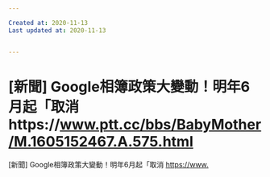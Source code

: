 ```yaml
---

Created at: 2020-11-13
Last updated at: 2020-11-13


---
```


# [新聞] Google相簿政策大變動！明年6月起「取消https://www.ptt.cc/bbs/BabyMother/M.1605152467.A.575.html


\[新聞\] Google相簿政策大變動！明年6月起「取消
<https://>[www.](http://www.ptt.cc/bbs/BabyMother/M.1605152467.A.575.html)

